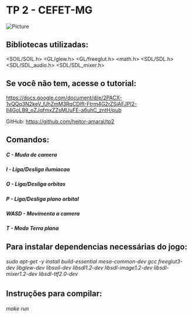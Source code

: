 TP 2 - CEFET-MG
=====================================

![Picture](https://github.com/heitor-amaral/tp2/blob/master/Captura%20de%20tela%20de%202018-05-31%2021-14-22.png)

## Bibliotecas utilizadas:

 <SOIL/SOIL.h>
 <GL/glew.h>
 <GL/freeglut.h>
 <math.h>
 <SDL/SDL.h>
 <SDL/SDL_audio.h>
 <SDL/SDL_mixer.h>

## Se você não tem, acesse o tutorial:
https://docs.google.com/document/d/e/2PACX-1vQQq3N2keV_fJhZmM3RqCDlfI-Ftrm4G2rZSiAFJPI2-lI4GoLB9_oZJqfmxZZsMUuFE-a6uhC_zntH/pub

GitHub: https://github.com/heitor-amaral/tp2

## Comandos:
##### C - Muda de camera
##### I - Liga/Desliga ilumiacao
##### O - Liga/Desliga orbitas
##### P - Liga/Desliga plano orbital
##### WASD - Movimenta a camera
##### T - Modo Terra plana

## Para instalar dependencias necessárias do jogo:
######  sudo apt-get -y install build-essential mesa-common-dev gcc freeglut3-dev libglew-dev libsoil-dev libsdl1.2-dev libsdl-image1.2-dev libsdl-mixer1.2-dev libsdl-ttf2.0-dev

## Instruções para compilar:
######   make run
